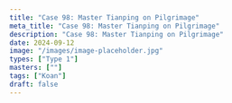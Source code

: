 ```yaml
---
title: "Case 98: Master Tianping on Pilgrimage"
meta_title: "Case 98: Master Tianping on Pilgrimage"
description: "Case 98: Master Tianping on Pilgrimage"
date: 2024-09-12
image: "/images/image-placeholder.jpg"
types: ["Type 1"]
masters: [""]
tags: ["Koan"]
draft: false
---
```


